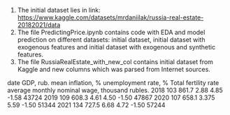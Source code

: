 1. The initial dataset lies in link: https://www.kaggle.com/datasets/mrdaniilak/russia-real-estate-20182021/data
2. The file PredictingPrice.ipynb contains code with EDA and model prediction on different datasets: initial dataset, initial dataset with exogenous features and initial dataset with exogenous and synthetic features.
3. The file RussiaRealEstate_with_new_col contains initial dataset from Kaggle and new columns which was parsed from Internet sources.

date	GDP, rub.	mean inflation, %	unemployment rate, %	Total fertility rate	average monthly nominal wage, thousand rubles. 
2018	103 861.7	2.88	4.85	-1.58	43724
2019	109 608.3	4.61	4.50	-1.50	47867
2020	107 658.1	3.375	5.59	-1.50	51344
2021	134 727.5	6.68	4.72	-1.50	57244
